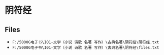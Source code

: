 # 阴符经

## Files

- `F:/5000G电子书\I01-文学（小说 诗歌 名著 写作）\古典名著\阴符经\阴符经.txt`
- `F:/5000G电子书\I01-文学（小说 诗歌 名著 写作）\古典名著\阴符经\files.txt`
